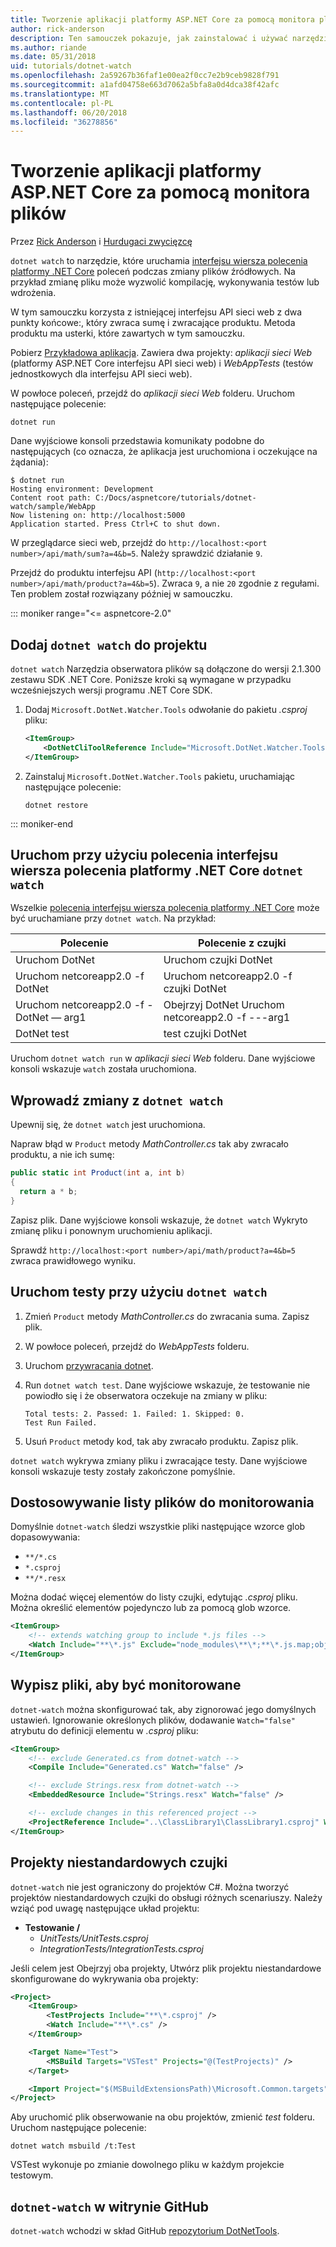 ```yaml
---
title: Tworzenie aplikacji platformy ASP.NET Core za pomocą monitora plików
author: rick-anderson
description: Ten samouczek pokazuje, jak zainstalować i używać narzędzia obserwatora (dotnet czujki) pliku .NET Core CLI w aplikacji platformy ASP.NET Core.
ms.author: riande
ms.date: 05/31/2018
uid: tutorials/dotnet-watch
ms.openlocfilehash: 2a59267b36faf1e00ea2f0cc7e2b9ceb9828f791
ms.sourcegitcommit: a1afd04758e663d7062a5bfa8a0d4dca38f42afc
ms.translationtype: MT
ms.contentlocale: pl-PL
ms.lasthandoff: 06/20/2018
ms.locfileid: "36278856"
---
```

# <a name="develop-aspnet-core-apps-using-a-file-watcher"></a>Tworzenie aplikacji platformy ASP.NET Core za pomocą monitora plików

Przez [Rick Anderson](https://twitter.com/RickAndMSFT) i [Hurdugaci zwycięzcę](https://twitter.com/victorhurdugaci)

`dotnet watch` to narzędzie, które uruchamia [interfejsu wiersza polecenia platformy .NET Core](/dotnet/core/tools) poleceń podczas zmiany plików źródłowych. Na przykład zmianę pliku może wyzwolić kompilację, wykonywania testów lub wdrożenia.

W tym samouczku korzysta z istniejącej interfejsu API sieci web z dwa punkty końcowe:, który zwraca sumę i zwracające produktu. Metoda produktu ma usterki, które zawartych w tym samouczku.

Pobierz [Przykładowa aplikacja](https://github.com/aspnet/Docs/tree/master/aspnetcore/tutorials/dotnet-watch/sample). Zawiera dwa projekty: *aplikacji sieci Web* (platformy ASP.NET Core interfejsu API sieci web) i *WebAppTests* (testów jednostkowych dla interfejsu API sieci web).

W powłoce poleceń, przejdź do *aplikacji sieci Web* folderu. Uruchom następujące polecenie:

```console
dotnet run
```

Dane wyjściowe konsoli przedstawia komunikaty podobne do następujących (co oznacza, że aplikacja jest uruchomiona i oczekujące na żądania):

```console
$ dotnet run
Hosting environment: Development
Content root path: C:/Docs/aspnetcore/tutorials/dotnet-watch/sample/WebApp
Now listening on: http://localhost:5000
Application started. Press Ctrl+C to shut down.
```

W przeglądarce sieci web, przejdź do `http://localhost:<port number>/api/math/sum?a=4&b=5`. Należy sprawdzić działanie `9`.

Przejdź do produktu interfejsu API (`http://localhost:<port number>/api/math/product?a=4&b=5`). Zwraca `9`, a nie `20` zgodnie z regułami. Ten problem został rozwiązany później w samouczku.

::: moniker range="<= aspnetcore-2.0"

## <a name="add-dotnet-watch-to-a-project"></a>Dodaj `dotnet watch` do projektu

`dotnet watch` Narzędzia obserwatora plików są dołączone do wersji 2.1.300 zestawu SDK .NET Core. Poniższe kroki są wymagane w przypadku wcześniejszych wersji programu .NET Core SDK.

1. Dodaj `Microsoft.DotNet.Watcher.Tools` odwołanie do pakietu *.csproj* pliku:

    ```xml
    <ItemGroup>
        <DotNetCliToolReference Include="Microsoft.DotNet.Watcher.Tools" Version="2.0.0" />
    </ItemGroup>
    ```

1. Zainstaluj `Microsoft.DotNet.Watcher.Tools` pakietu, uruchamiając następujące polecenie:

    ```console
    dotnet restore
    ```

::: moniker-end

## <a name="run-net-core-cli-commands-using-dotnet-watch"></a>Uruchom przy użyciu polecenia interfejsu wiersza polecenia platformy .NET Core `dotnet watch`

Wszelkie [polecenia interfejsu wiersza polecenia platformy .NET Core](/dotnet/core/tools#cli-commands) może być uruchamiane przy `dotnet watch`. Na przykład:

| Polecenie | Polecenie z czujki |
| ---- | ----- |
| Uruchom DotNet | Uruchom czujki DotNet |
| Uruchom netcoreapp2.0 -f DotNet | Uruchom netcoreapp2.0 -f czujki DotNet |
| Uruchom netcoreapp2.0 -f - DotNet — arg1 | Obejrzyj DotNet Uruchom netcoreapp2.0 -f ---arg1 |
| DotNet test | test czujki DotNet |

Uruchom `dotnet watch run` w *aplikacji sieci Web* folderu. Dane wyjściowe konsoli wskazuje `watch` została uruchomiona.

## <a name="make-changes-with-dotnet-watch"></a>Wprowadź zmiany z `dotnet watch`

Upewnij się, że `dotnet watch` jest uruchomiona.

Napraw błąd w `Product` metody *MathController.cs* tak aby zwracało produktu, a nie ich sumę:

```csharp
public static int Product(int a, int b)
{
  return a * b;
}
```

Zapisz plik. Dane wyjściowe konsoli wskazuje, że `dotnet watch` Wykryto zmianę pliku i ponownym uruchomieniu aplikacji.

Sprawdź `http://localhost:<port number>/api/math/product?a=4&b=5` zwraca prawidłowego wyniku.

## <a name="run-tests-using-dotnet-watch"></a>Uruchom testy przy użyciu `dotnet watch`

1. Zmień `Product` metody *MathController.cs* do zwracania suma. Zapisz plik.
1. W powłoce poleceń, przejdź do *WebAppTests* folderu.
1. Uruchom [przywracania dotnet](/dotnet/core/tools/dotnet-restore).
1. Run `dotnet watch test`. Dane wyjściowe wskazuje, że testowanie nie powiodło się i że obserwatora oczekuje na zmiany w pliku:

     ```console
     Total tests: 2. Passed: 1. Failed: 1. Skipped: 0.
     Test Run Failed.
     ```

1. Usuń `Product` metody kod, tak aby zwracało produktu. Zapisz plik.

`dotnet watch` wykrywa zmiany pliku i zwracające testy. Dane wyjściowe konsoli wskazuje testy zostały zakończone pomyślnie.

## <a name="customize-files-list-to-watch"></a>Dostosowywanie listy plików do monitorowania

Domyślnie `dotnet-watch` śledzi wszystkie pliki następujące wzorce glob dopasowywania:

* `**/*.cs`
* `*.csproj`
* `**/*.resx`

Można dodać więcej elementów do listy czujki, edytując *.csproj* pliku. Można określić elementów pojedynczo lub za pomocą glob wzorce.

```xml
<ItemGroup>
    <!-- extends watching group to include *.js files -->
    <Watch Include="**\*.js" Exclude="node_modules\**\*;**\*.js.map;obj\**\*;bin\**\*" />
</ItemGroup>
```

## <a name="opt-out-of-files-to-be-watched"></a>Wypisz pliki, aby być monitorowane

`dotnet-watch` można skonfigurować tak, aby zignorować jego domyślnych ustawień. Ignorowanie określonych plików, dodawanie `Watch="false"` atrybutu do definicji elementu w *.csproj* pliku:

```xml
<ItemGroup>
    <!-- exclude Generated.cs from dotnet-watch -->
    <Compile Include="Generated.cs" Watch="false" />

    <!-- exclude Strings.resx from dotnet-watch -->
    <EmbeddedResource Include="Strings.resx" Watch="false" />

    <!-- exclude changes in this referenced project -->
    <ProjectReference Include="..\ClassLibrary1\ClassLibrary1.csproj" Watch="false" />
</ItemGroup>
```

## <a name="custom-watch-projects"></a>Projekty niestandardowych czujki

`dotnet-watch` nie jest ograniczony do projektów C#. Można tworzyć projektów niestandardowych czujki do obsługi różnych scenariuszy. Należy wziąć pod uwagę następujące układ projektu:

* **Testowanie /**
  * *UnitTests/UnitTests.csproj*
  * *IntegrationTests/IntegrationTests.csproj*

Jeśli celem jest Obejrzyj oba projekty, Utwórz plik projektu niestandardowe skonfigurowane do wykrywania oba projekty:

```xml
<Project>
    <ItemGroup>
        <TestProjects Include="**\*.csproj" />
        <Watch Include="**\*.cs" />
    </ItemGroup>

    <Target Name="Test">
        <MSBuild Targets="VSTest" Projects="@(TestProjects)" />
    </Target>

    <Import Project="$(MSBuildExtensionsPath)\Microsoft.Common.targets" />
</Project>
```

Aby uruchomić plik obserwowanie na obu projektów, zmienić *test* folderu. Uruchom następujące polecenie:

```console
dotnet watch msbuild /t:Test
```

VSTest wykonuje po zmianie dowolnego pliku w każdym projekcie testowym.

## <a name="dotnet-watch-in-github"></a>`dotnet-watch` w witrynie GitHub

`dotnet-watch` wchodzi w skład GitHub [repozytorium DotNetTools](https://github.com/aspnet/DotNetTools/tree/dev/src/dotnet-watch).
